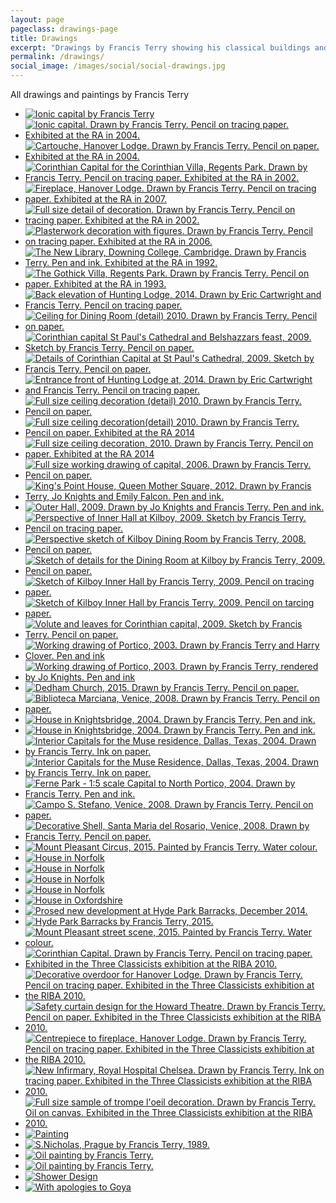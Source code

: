 ```yaml
---
layout: page
pageclass: drawings-page
title: Drawings
excerpt: "Drawings by Francis Terry showing his classical buildings and architectural details, drawn by hand using pencil, pen and ink, watercolour and oil paint"
permalink: /drawings/
social_image: /images/social/social-drawings.jpg
---
```


<p>All drawings and paintings by Francis Terry</p>

<ul class="list random">

<li class="quarter">
<a class="fancybox" rel="group" href="/images/drawings/ionic-capital-by-francis-terry.jpg">
<img class="lazy" src="/images/drawings/thumbs/ionic-capital-by-francis-terry.jpg" alt="Ionic capital by Francis Terry" >
</a>
</li>

<li class="quarter">
<a class="fancybox" rel="group" href="/images/drawings/00s_image1.jpg">
<img class="lazy" src="/images/drawings/thumbs/00s_image1.jpg" alt="Ionic capital. Drawn by Francis Terry. Pencil on tracing paper. Exhibited at the RA in 2004." >
</a>
</li>

<li class="quarter">
<a class="fancybox" rel="group" href="/images/drawings/00s_image2.jpg">
<img class="lazy" src="/images/drawings/thumbs/00s_image2.jpg" alt="Cartouche, Hanover Lodge. Drawn by Francis Terry. Pencil on paper. Exhibited at the RA in 2004." >
</a>
</li>

<li class="quarter">
<a class="fancybox" rel="group" href="/images/drawings/00s_image3.jpg">
<img class="lazy" src="/images/drawings/thumbs/00s_image3.jpg" alt="Corinthian Capital for the Corinthian Villa, Regents Park. Drawn by Francis Terry. Pencil on tracing paper. Exhibited at the RA in 2002." >
</a>
</li>

<li class="quarter">
<a class="fancybox" rel="group" href="/images/drawings/00s_image4.jpg">
<img class="lazy" src="/images/drawings/thumbs/00s_image4.jpg" alt="Fireplace, Hanover Lodge. Drawn by Francis Terry. Pencil on tracing paper. Exhibited at the RA in 2007." >
</a>
</li>

<li class="quarter">
<a class="fancybox" rel="group" href="/images/drawings/00s_image6.jpg">
<img class="lazy" src="/images/drawings/thumbs/00s_image6.jpg" alt="Full size detail of decoration. Drawn by Francis Terry. Pencil on tracing paper. Exhibited at the RA in 2002." >
</a>
</li>

<li class="quarter">
<a class="fancybox" rel="group" href="/images/drawings/00s_image8.jpg">
<img class="lazy" src="/images/drawings/thumbs/00s_image8.jpg" alt="Plasterwork decoration with figures. Drawn by Francis Terry. Pencil on tracing paper. Exhibited at the RA in 2006." >
</a>
</li>

<li class="quarter">
<a class="fancybox" rel="group" href="/images/drawings/90s_image1.jpg">
<img class="lazy" src="/images/drawings/thumbs/90s_image1.jpg" alt="The New Library, Downing College, Cambridge. Drawn by Francis Terry. Pen and ink. Exhibited at the RA in 1992." >
</a>
</li>

<li class="quarter">
<a class="fancybox" rel="group" href="/images/drawings/90s_image2.jpg">
<img class="lazy" src="/images/drawings/thumbs/90s_image2.jpg" alt="The Gothick Villa, Regents Park. Drawn by Francis Terry. Pencil on paper. Exhibited at the RA in 1993." >
</a>
</li>

<li class="quarter">
<a class="fancybox" rel="group" href="/images/drawings/dec15_03.jpg">
<img class="lazy" src="/images/drawings/thumbs/dec15_03.jpg" alt="Back elevation of Hunting Lodge, 2014. Drawn by Eric Cartwright and Francis Terry. Pencil on tracing paper." >
</a>
</li>

<li class="quarter">
<a class="fancybox" rel="group" href="/images/drawings/dec15_05.jpg">
<img class="lazy" src="/images/drawings/thumbs/dec15_05.jpg" alt="Ceiling for Dining Room (detail) 2010. Drawn by Francis Terry. Pencil on paper." >
</a>
</li>

<li class="quarter">
<a class="fancybox" rel="group" href="/images/drawings/dec15_06.jpg">
<img class="lazy" src="/images/drawings/thumbs/dec15_06.jpg" alt="Corinthian capital St Paul's Cathedral and Belshazzars feast, 2009. Sketch by Francis Terry. Pencil on paper." >
</a>
</li>

<li class="quarter">
<a class="fancybox" rel="group" href="/images/drawings/dec15_07.jpg">
<img class="lazy" src="/images/drawings/thumbs/dec15_07.jpg" alt="Details of Corinthian Capital at St Paul's Cathedral, 2009. Sketch by Francis Terry. Pencil on paper." >
</a>
</li>

<li class="quarter">
<a class="fancybox" rel="group" href="/images/drawings/dec15_10.jpg">
<img class="lazy" src="/images/drawings/thumbs/dec15_10.jpg" alt="Entrance front of Hunting Lodge at, 2014. Drawn by Eric Cartwright and Francis Terry. Pencil on tracing paper." >
</a>
</li>

<li class="quarter">
<a class="fancybox" rel="group" href="/images/drawings/dec15_12.jpg">
<img class="lazy" src="/images/drawings/thumbs/dec15_12.jpg" alt="Full size ceiling decoration (detail) 2010. Drawn by Francis Terry. Pencil on paper." >
</a>
</li>

<li class="quarter">
<a class="fancybox" rel="group" href="/images/drawings/dec15_13.jpg">
<img class="lazy" src="/images/drawings/thumbs/dec15_13.jpg" alt="Full size ceiling decoration(detail) 2010. Drawn by Francis Terry. Pencil on paper. Exhibited at the RA 2014" >
</a>
</li>

<li class="quarter">
<a class="fancybox" rel="group" href="/images/drawings/dec15_14.jpg">
<img class="lazy" src="/images/drawings/thumbs/dec15_14.jpg" alt="Full size ceiling decoration, 2010. Drawn by Francis Terry. Pencil on paper. Exhibited at the RA 2014" >
</a>
</li>

<li class="quarter">
<a class="fancybox" rel="group" href="/images/drawings/dec15_15.jpg">
<img class="lazy" src="/images/drawings/thumbs/dec15_15.jpg" alt="Full size working drawing of capital, 2006. Drawn by Francis Terry. Pencil on paper." >
</a>
</li>

<li class="quarter">
<a class="fancybox" rel="group" href="/images/drawings/dec15_17.jpg">
<img class="lazy" src="/images/drawings/thumbs/dec15_17.jpg" alt="King's Point House, Queen Mother Square, 2012. Drawn by Francis Terry, Jo Knights and Emily Falcon. Pen and ink." >
</a>
</li>

<li class="quarter">
<a class="fancybox" rel="group" href="/images/drawings/dec15_19.jpg">
<img class="lazy" src="/images/drawings/thumbs/dec15_19.jpg" alt="Outer Hall, 2009. Drawn by Jo Knights and Francis Terry. Pen and ink." >
</a>
</li>

<li class="quarter">
<a class="fancybox" rel="group" href="/images/drawings/dec15_22.jpg">
<img class="lazy" src="/images/drawings/thumbs/dec15_22.jpg" alt="Perspective of Inner Hall at Kilboy, 2009. Sketch by Francis Terry. Pencil on tracing paper." >
</a>
</li>

<li class="quarter">
<a class="fancybox" rel="group" href="/images/drawings/dec15_23.jpg">
<img class="lazy" src="/images/drawings/thumbs/dec15_23.jpg" alt="Perspective sketch of Kilboy Dining Room by Francis Terry, 2008. Pencil on paper." >
</a>
</li>

<li class="quarter">
<a class="fancybox" rel="group" href="/images/drawings/dec15_26.jpg">
<img class="lazy" src="/images/drawings/thumbs/dec15_26.jpg" alt="Sketch of details for the Dining Room at Kilboy by Francis Terry, 2009. Pencil on paper." >
</a>
</li>

<li class="quarter">
<a class="fancybox" rel="group" href="/images/drawings/dec15_27.jpg">
<img class="lazy" src="/images/drawings/thumbs/dec15_27.jpg" alt="Sketch of Kilboy Inner Hall by Francis Terry, 2009. Pencil on tracing paper." >
</a>
</li>

<li class="quarter">
<a class="fancybox" rel="group" href="/images/drawings/dec15_28.jpg">
<img class="lazy" src="/images/drawings/thumbs/dec15_28.jpg" alt="Sketch of Kilboy Inner Hall by Francis Terry. 2009. Pencil on tarcing paper." >
</a>
</li>

<li class="quarter">
<a class="fancybox" rel="group" href="/images/drawings/dec15_37.jpg">
<img class="lazy" src="/images/drawings/thumbs/dec15_37.jpg" alt="Volute and leaves for Corinthian capital, 2009. Sketch by Francis Terry. Pencil on paper." >
</a>
</li>

<li class="quarter">
<a class="fancybox" rel="group" href="/images/drawings/dec15_38.jpg">
<img class="lazy" src="/images/drawings/thumbs/dec15_38.jpg" alt="Working drawing of Portico, 2003. Drawn by Francis Terry and Harry Clover. Pen and ink" >
</a>
</li>

<li class="quarter">
<a class="fancybox" rel="group" href="/images/drawings/dec15_39.jpg">
<img class="lazy" src="/images/drawings/thumbs/dec15_39.jpg" alt="Working drawing of Portico, 2003. Drawn by Francis Terry, rendered by Jo Knights. Pen and ink" >
</a>
</li>

<li class="quarter">
<a class="fancybox" rel="group" href="/images/drawings/ft_dedham_church.jpg">
<img class="lazy" src="/images/drawings/thumbs/ft_dedham_church.jpg" alt="Dedham Church, 2015. Drawn by Francis Terry. Pencil on paper." >
</a>
</li>

<li class="quarter">
<a class="fancybox" rel="group" href="/images/drawings/ftsketches_image1.jpg">
<img class="lazy" src="/images/drawings/thumbs/ftsketches_image1.jpg" alt="Biblioteca Marciana, Venice, 2008. Drawn by Francis Terry. Pencil on paper." >
</a>
</li>

<li class="quarter">
<a class="fancybox" rel="group" href="/images/drawings/ftsketches_image2.jpg">
<img class="lazy" src="/images/drawings/thumbs/ftsketches_image2.jpg" alt="House in Knightsbridge, 2004. Drawn by Francis Terry. Pen and ink." >
</a>
</li>

<li class="quarter">
<a class="fancybox" rel="group" href="/images/drawings/ftsketches_image3.jpg">
<img class="lazy" src="/images/drawings/thumbs/ftsketches_image3.jpg" alt="House in Knightsbridge, 2004. Drawn by Francis Terry. Pen and ink." >
</a>
</li>

<li class="quarter">
<a class="fancybox" rel="group" href="/images/drawings/ftsketches_image4.jpg">
<img class="lazy" src="/images/drawings/thumbs/ftsketches_image4.jpg" alt="Interior Capitals for the Muse residence, Dallas, Texas, 2004. Drawn by Francis Terry. Ink on paper." >
</a>
</li>

<li class="quarter">
<a class="fancybox" rel="group" href="/images/drawings/ftsketches_image5.jpg">
<img class="lazy" src="/images/drawings/thumbs/ftsketches_image5.jpg" alt="Interior Capitals for the Muse Residence, Dallas, Texas, 2004. Drawn by Francis Terry. Ink on paper." >
</a>
</li>

<li class="quarter">
<a class="fancybox" rel="group" href="/images/drawings/ftsketches_image6.jpg">
<img class="lazy" src="/images/drawings/thumbs/ftsketches_image6.jpg" alt="Ferne Park - 1:5 scale Capital to North Portico, 2004. Drawn by Francis Terry. Pen and ink." >
</a>
</li>

<li class="quarter">
<a class="fancybox" rel="group" href="/images/drawings/ftsketches_image7.jpg">
<img class="lazy" src="/images/drawings/thumbs/ftsketches_image7.jpg" alt="Campo S. Stefano, Venice, 2008. Drawn by Francis Terry. Pencil on paper." >
</a>
</li>

<li class="quarter">
<a class="fancybox" rel="group" href="/images/drawings/ftsketches_image8.jpg">
<img class="lazy" src="/images/drawings/thumbs/ftsketches_image8.jpg" alt="Decorative Shell, Santa Maria del Rosario, Venice, 2008. Drawn by Francis Terry. Pencil on paper." >
</a>
</li>

<li class="quarter">
<a class="fancybox" rel="group" href="/images/drawings/mount_pleasant_1.jpg">
<img class="lazy" src="/images/drawings/thumbs/mount_pleasant_1.jpg" alt="Mount Pleasant Circus, 2015. Painted by Francis Terry. Water colour." >
</a>
</li>

<li class="quarter">
<a class="fancybox" rel="group" href="/images/drawings/house-in-norfolk-00.jpg" title="House in Norfolk">
<img class="lazy" src="/images/drawings/thumbs/house-in-norfolk-00.jpg" alt="House in Norfolk">
</a>
</li>

<li class="quarter">
<a class="fancybox" rel="group" href="/images/drawings/house-in-norfolk-01.jpg" title="House in Norfolk">
<img class="lazy" src="/images/drawings/thumbs/house-in-norfolk-01.jpg" alt="House in Norfolk">
</a>
</li>

<li class="quarter">
<a class="fancybox" rel="group" href="/images/drawings/house-in-norfolk-02.jpg" title="House in Norfolk">
<img class="lazy" src="/images/drawings/thumbs/house-in-norfolk-02.jpg" alt="House in Norfolk">
</a>
</li>

<li class="quarter">
<a class="fancybox" rel="group" href="/images/drawings/house-in-norfolk-03.jpg" title="House in Norfolk">
<img class="lazy" src="/images/drawings/thumbs/house-in-norfolk-03.jpg" alt="House in Norfolk">
</a>
</li>

<li class="quarter">
<a class="fancybox" rel="group" href="/images/drawings/house-in-oxfordshire.jpg" title="House in Oxfordshire">
<img class="lazy" src="/images/drawings/thumbs/house-in-oxfordshire.jpg" alt="House in Oxfordshire">
</a>
</li>

<li class="quarter">
<a class="fancybox" rel="group" href="/images/drawings/hyde-park-barracks-dec-2014.jpg">
<img class="lazy" src="/images/drawings/thumbs/hyde-park-barracks-dec-2014.jpg" alt="Prosed new development at Hyde Park Barracks, December 2014." >
</a>
</li>

<li class="quarter">
<a class="fancybox" rel="group" href="/images/drawings/hyde-park-barracks-2015.jpg">
<img class="lazy" src="/images/drawings/thumbs/hyde-park-barracks-2015.jpg" alt="Hyde Park Barracks by Francis Terry, 2015." >
</a>
</li>

<li class="quarter">
<a class="fancybox" rel="group" href="/images/drawings/mount_pleasant_2.jpg">
<img class="lazy" src="/images/drawings/thumbs/mount_pleasant_2.jpg" alt="Mount Pleasant street scene, 2015. Painted by Francis Terry. Water colour." >
</a>
</li>

<li class="quarter">
<a class="fancybox" rel="group" href="/images/drawings/threeclassicists_image1.jpg">
<img class="lazy" src="/images/drawings/thumbs/threeclassicists_image1.jpg" alt="Corinthian Capital. Drawn by Francis Terry. Pencil on tracing paper. Exhibited in the Three Classicists exhibition at the RIBA 2010." >
</a>
</li>

<li class="quarter">
<a class="fancybox" rel="group" href="/images/drawings/threeclassicists_image2.jpg">
<img class="lazy" src="/images/drawings/thumbs/threeclassicists_image2.jpg" alt="Decorative overdoor for Hanover Lodge. Drawn by Francis Terry. Pencil on tracing paper. Exhibited in the Three Classicists exhibition at the RIBA 2010." >
</a>
</li>

<li class="quarter">
<a class="fancybox" rel="group" href="/images/drawings/threeclassicists_image3.jpg">
<img class="lazy" src="/images/drawings/thumbs/threeclassicists_image3.jpg" alt="Safety curtain design for the Howard Theatre. Drawn by Francis Terry. Pencil on paper. Exhibited in the Three Classicists exhibition at the RIBA 2010." >
</a>
</li>

<li class="quarter">
<a class="fancybox" rel="group" href="/images/drawings/threeclassicists_image4.jpg">
<img class="lazy" src="/images/drawings/thumbs/threeclassicists_image4.jpg" alt="Centrepiece to fireplace, Hanover Lodge. Drawn by Francis Terry. Pencil on tracing paper. Exhibited in the Three Classicists exhibition at the RIBA 2010." >
</a>
</li>

<li class="quarter">
<a class="fancybox" rel="group" href="/images/drawings/threeclassicists_image5.jpg">
<img class="lazy" src="/images/drawings/thumbs/threeclassicists_image5.jpg" alt="New Infirmary, Royal Hospital Chelsea. Drawn by Francis Terry. Ink on tracing paper. Exhibited in the Three Classicists exhibition at the RIBA 2010." >
</a>
</li>

<!--<li class="quarter">
<a class="fancybox" rel="group" href="/images/drawings/threeclassicists_image6.jpg">
<img class="lazy" src="/images/drawings/thumbs/threeclassicists_image6.jpg" alt="Proposal for Chelsea Barracks. Drawn by Francis Terry. Ink on tracing paper. Exhibited in the Three Classicists exhibition at the RIBA 2010." >
</a>
</li>-->

<li class="quarter">
<a class="fancybox" rel="group" href="/images/drawings/threeclassicists_image7.jpg">
<img class="lazy" src="/images/drawings/thumbs/threeclassicists_image7.jpg" alt="Full size sample of trompe l'oeil decoration. Drawn by Francis Terry. Oil on canvas. Exhibited in the Three Classicists exhibition at the RIBA 2010." >
</a>
</li>

<!--<li class="quarter">
<a class="fancybox" rel="group" href="/images/drawings/threeclassicists_image8.jpg">
<img class="lazy" src="/images/drawings/thumbs/threeclassicists_image8.jpg" alt="Metope decoration for the Regency Villa, Regents Park. Drawn by Francis Terry. Acrylic on paper. Exhibited in the Three Classicists exhibition at the RIBA 2010." >
</a>
</li>-->

<li class="quarter">
<a class="fancybox" rel="group" href="/images/drawings/unnamedpainting1.jpg">
<img class="lazy" src="/images/drawings/thumbs/unnamedpainting1.jpg" alt="Painting">
</a>
</li>

<li class="quarter">
<a class="fancybox" rel="group" href="/images/essays/sketching-with-my-father/s-nicholas-prague-ft.jpg">
<img class="lazy" src="/images/drawings/thumbs/s-nicholas-prague-ft.jpg" alt="S.Nicholas, Prague by Francis Terry, 1989." />
</a>
</li>

<!--
<li class="quarter">
<a class="fancybox" rel="group" href="/images/drawings/dec15_02.jpg">
<img class="lazy" src="/images/drawings/thumbs/dec15_02.jpg" alt="Oil painting by Francis Terry." />
</a>
</li>
-->

<li class="quarter">
<a class="fancybox" rel="group" href="/images/drawings/dec15_20.jpg">
<img class="lazy" src="/images/drawings/thumbs/dec15_20.jpg" alt="Oil painting by Francis Terry." />
</a>
</li>

<!--
<li class="quarter">
<a class="fancybox" rel="group" href="/images/drawings/dec15_24.jpg">
<img class="lazy" src="/images/drawings/thumbs/dec15_24.jpg" alt="Oil painting by Francis Terry." />
</a>
</li>

<li class="quarter">
<a class="fancybox" rel="group" href="/images/drawings/dec15_34.jpg">
<img class="lazy" src="/images/drawings/thumbs/dec15_34.jpg" alt="Oil painting by Francis Terry." />
</a>
</li>
-->

<li class="quarter">
<a class="fancybox" rel="group" href="/images/drawings/dec15_35.jpg">
<img class="lazy" src="/images/drawings/thumbs/dec15_35.jpg" alt="Oil painting by Francis Terry." />
</a>
</li>

<li class="quarter">
<a class="fancybox" rel="group" href="/images/drawings/shower-design.jpg">
<img class="lazy" src="/images/drawings/thumbs/shower-design.jpg" alt="Shower Design" />
</a>
</li>

<li class="quarter">
<a class="fancybox" rel="group" href="/images/drawings/with-apologies-to-goya.jpg">
<img class="lazy" src="/images/drawings/thumbs/with-apologies-to-goya.jpg" alt="With apologies to Goya" />
</a>
</li>

</ul>